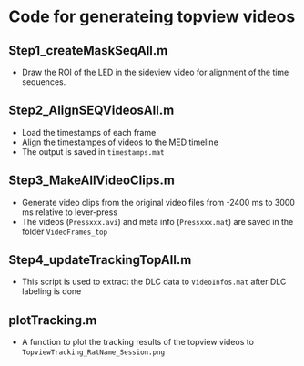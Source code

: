 # Code for generateing topview videos

## Step1_createMaskSeqAll.m

- Draw the ROI of the LED in the sideview video for alignment of the time sequences.

## Step2_AlignSEQVideosAll.m

- Load the timestamps of each frame
- Align the timestampes of videos to the MED timeline
- The output is saved in `timestamps.mat`

## Step3_MakeAllVideoClips.m

- Generate video clips from the original video files from -2400 ms to 3000 ms relative to lever-press
- The videos (`Pressxxx.avi`) and meta info (`Pressxxx.mat`) are saved in the folder `VideoFrames_top`

## Step4_updateTrackingTopAll.m

- This script is used to extract the DLC data to `VideoInfos.mat` after DLC labeling is done

## plotTracking.m

- A function to plot the tracking results of the topview videos to `TopviewTracking_RatName_Session.png`

